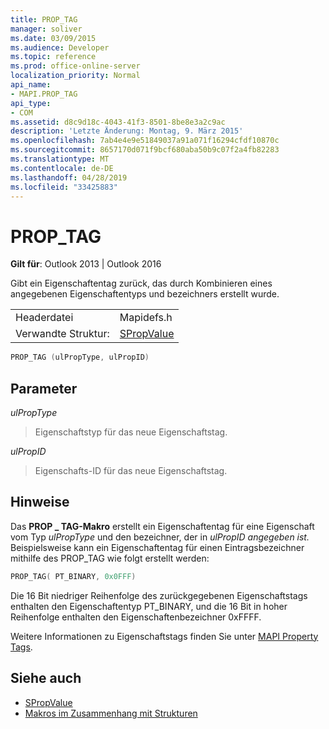 ```yaml
---
title: PROP_TAG
manager: soliver
ms.date: 03/09/2015
ms.audience: Developer
ms.topic: reference
ms.prod: office-online-server
localization_priority: Normal
api_name:
- MAPI.PROP_TAG
api_type:
- COM
ms.assetid: d8c9d18c-4043-41f3-8501-8be8e3a2c9ac
description: 'Letzte Änderung: Montag, 9. März 2015'
ms.openlocfilehash: 7ab4e4e9e51849037a91a071f16294cfdf10870c
ms.sourcegitcommit: 8657170d071f9bcf680aba50b9c07f2a4fb82283
ms.translationtype: MT
ms.contentlocale: de-DE
ms.lasthandoff: 04/28/2019
ms.locfileid: "33425883"
---
```

# <a name="prop_tag"></a>PROP_TAG

**Gilt für**: Outlook 2013 | Outlook 2016 
  
Gibt ein Eigenschaftentag zurück, das durch Kombinieren eines angegebenen Eigenschaftentyps und bezeichners erstellt wurde. 
  
|||
|:-----|:-----|
|Headerdatei  <br/> |Mapidefs.h  <br/> |
|Verwandte Struktur:  <br/> |[SPropValue](spropvalue.md) <br/> |
   
```cpp
PROP_TAG (ulPropType, ulPropID)
```

## <a name="parameters"></a>Parameter

_ulPropType_
  
> Eigenschaftstyp für das neue Eigenschaftstag.
    
_ulPropID_
  
> Eigenschafts-ID für das neue Eigenschaftstag.
    
## <a name="remarks"></a>Hinweise

Das **PROP \_ TAG-Makro** erstellt ein Eigenschaftentag für eine Eigenschaft vom Typ _ulPropType_ und den bezeichner, der in _ulPropID angegeben ist._ Beispielsweise kann ein Eigenschaftentag für einen Eintragsbezeichner mithilfe des PROP_TAG wie folgt erstellt werden:  
  
```cpp
PROP_TAG( PT_BINARY, 0x0FFF)

```

Die 16 Bit niedriger Reihenfolge des zurückgegebenen Eigenschaftstags enthalten den Eigenschaftentyp PT_BINARY, und die 16 Bit in hoher Reihenfolge enthalten den Eigenschaftenbezeichner 0xFFFF.
  
Weitere Informationen zu Eigenschaftstags finden Sie unter [MAPI Property Tags](mapi-property-tags.md).
  
## <a name="see-also"></a>Siehe auch

- [SPropValue](spropvalue.md)
- [Makros im Zusammenhang mit Strukturen](macros-related-to-structures.md)

